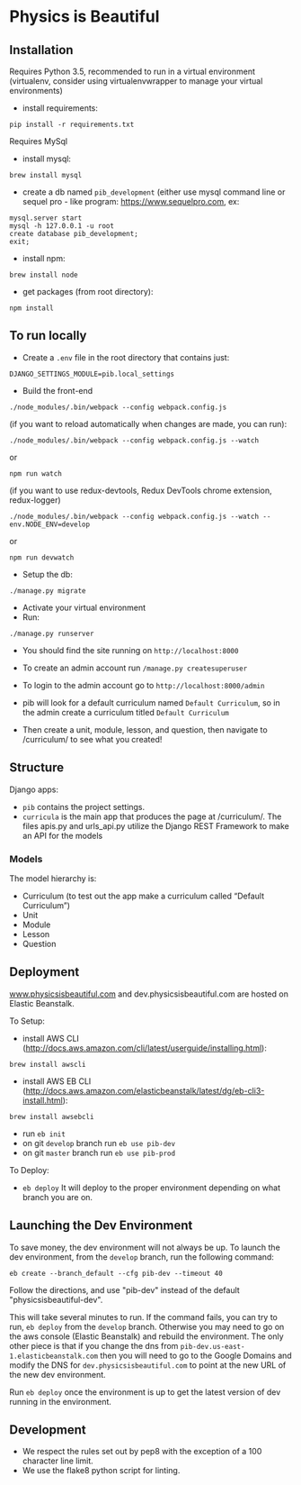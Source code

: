 # Physics is Beautiful

## Installation

Requires Python 3.5, recommended to run in a virtual environment (virtualenv, consider using virtualenvwrapper to manage your virtual environments)

* install requirements:
```
pip install -r requirements.txt
```

Requires MySql

* install mysql:
```
brew install mysql
```
* create a db named `pib_development` (either use mysql command line or sequel pro - like program: https://www.sequelpro.com, ex:

```
mysql.server start
mysql -h 127.0.0.1 -u root
create database pib_development;
exit;
```

* install npm:
```
brew install node
```

* get packages (from root directory):
```
npm install
```

## To run locally
* Create a `.env` file in the root directory that contains just:
```
DJANGO_SETTINGS_MODULE=pib.local_settings
``` 
* Build the front-end
```
./node_modules/.bin/webpack --config webpack.config.js
```
(if you want to reload automatically when changes are made, you can run):
```
./node_modules/.bin/webpack --config webpack.config.js --watch
```
or
```
npm run watch
```
(if you want to use redux-devtools, Redux DevTools chrome extension, redux-logger)
```
./node_modules/.bin/webpack --config webpack.config.js --watch --env.NODE_ENV=develop
```
or
```
npm run devwatch
```

* Setup the db:
```
./manage.py migrate
```

* Activate your virtual environment
* Run:
```
./manage.py runserver
```

* You should find the site running on `http://localhost:8000`

* To create an admin account run `/manage.py createsuperuser`

* To login to the admin account go to `http://localhost:8000/admin`

* pib will look for a default curriculum named `Default Curriculum`, so in the admin create a curriculum titled `Default Curriculum`

* Then create a unit, module, lesson, and question, then navigate to /curriculum/ to see what you created!

## Structure
Django apps:
* `pib` contains the project settings. 
* `curricula` is the main app that produces the page at /curriculum/. The files apis.py and urls_api.py utilize the Django REST Framework to make an API for the models

### Models
The model hierarchy is:
* Curriculum (to test out the app make a curriculum called “Default Curriculum”)
* Unit 
* Module
* Lesson
* Question

## Deployment

www.physicsisbeautiful.com and dev.physicsisbeautiful.com are hosted on Elastic Beanstalk.

To Setup:

* install AWS CLI (http://docs.aws.amazon.com/cli/latest/userguide/installing.html):
```
brew install awscli
```
* install AWS EB CLI (http://docs.aws.amazon.com/elasticbeanstalk/latest/dg/eb-cli3-install.html):
```
brew install awsebcli
```
* run `eb init`
* on git `develop` branch run `eb use pib-dev`
* on git `master` branch run `eb use pib-prod`

To Deploy:

* `eb deploy`
It will deploy to the proper environment depending on what branch you are on.


## Launching the Dev Environment

To save money, the dev environment will not always be up. To launch the dev environment, from the `develop` branch, run the following command:

```
eb create --branch_default --cfg pib-dev --timeout 40
```

Follow the directions, and use "pib-dev" instead of the default "physicsisbeautiful-dev".

This will take several minutes to run. If the command fails, you can try to run, `eb deploy` from the `develop` branch. Otherwise you may need to go on the aws console (Elastic Beanstalk) and rebuild the environment. The only other piece is that if you change the dns from `pib-dev.us-east-1.elasticbeanstalk.com` then you will need to go to the Google Domains and modify the DNS for `dev.physicsisbeautiful.com` to point at the new URL of the new dev environment.

Run `eb deploy` once the environment is up to get the latest version of dev running in the environment.



## Development

* We respect the rules set out by pep8 with the exception of a 100 character line limit.
* We use the flake8 python script for linting.
